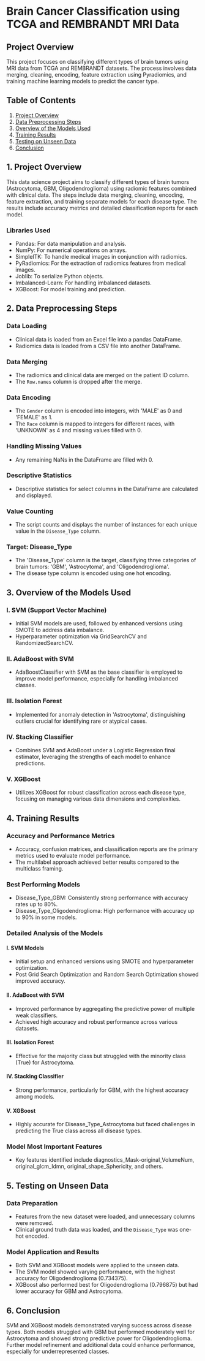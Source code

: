 # Brain Cancer Classification using TCGA and REMBRANDT MRI Data

## Project Overview

This project focuses on classifying different types of brain tumors using MRI data from TCGA and REMBRANDT datasets. The process involves data merging, cleaning, encoding, feature extraction using Pyradiomics, and training machine learning models to predict the cancer type.

## Table of Contents
1. [Project Overview](#project-overview)
2. [Data Preprocessing Steps](#data-preprocessing-steps)
3. [Overview of the Models Used](#overview-of-the-models-used)
4. [Training Results](#training-results)
5. [Testing on Unseen Data](#testing-on-unseen-data)
6. [Conclusion](#conclusion)

## 1. Project Overview

This data science project aims to classify different types of brain tumors (Astrocytoma, GBM, Oligodendroglioma) using radiomic features combined with clinical data. The steps include data merging, cleaning, encoding, feature extraction, and training separate models for each disease type. The results include accuracy metrics and detailed classification reports for each model.

### Libraries Used

- Pandas: For data manipulation and analysis.
- NumPy: For numerical operations on arrays.
- SimpleITK: To handle medical images in conjunction with radiomics.
- PyRadiomics: For the extraction of radiomics features from medical images.
- Joblib: To serialize Python objects.
- Imbalanced-Learn: For handling imbalanced datasets.
- XGBoost: For model training and prediction.

## 2. Data Preprocessing Steps

### Data Loading
- Clinical data is loaded from an Excel file into a pandas DataFrame.
- Radiomics data is loaded from a CSV file into another DataFrame.

### Data Merging
- The radiomics and clinical data are merged on the patient ID column.
- The `Row.names` column is dropped after the merge.

### Data Encoding
- The `Gender` column is encoded into integers, with 'MALE' as 0 and 'FEMALE' as 1.
- The `Race` column is mapped to integers for different races, with 'UNKNOWN' as 4 and missing values filled with 0.

### Handling Missing Values
- Any remaining NaNs in the DataFrame are filled with 0.

### Descriptive Statistics
- Descriptive statistics for select columns in the DataFrame are calculated and displayed.

### Value Counting
- The script counts and displays the number of instances for each unique value in the `Disease_Type` column.

### Target: Disease_Type
- The 'Disease_Type' column is the target, classifying three categories of brain tumors: 'GBM', 'Astrocytoma', and 'Oligodendroglioma'.
- The disease type column is encoded using one hot encoding.

## 3. Overview of the Models Used

### I. SVM (Support Vector Machine)
- Initial SVM models are used, followed by enhanced versions using SMOTE to address data imbalance.
- Hyperparameter optimization via GridSearchCV and RandomizedSearchCV.

### II. AdaBoost with SVM
- AdaBoostClassifier with SVM as the base classifier is employed to improve model performance, especially for handling imbalanced classes.

### III. Isolation Forest
- Implemented for anomaly detection in 'Astrocytoma', distinguishing outliers crucial for identifying rare or atypical cases.

### IV. Stacking Classifier
- Combines SVM and AdaBoost under a Logistic Regression final estimator, leveraging the strengths of each model to enhance predictions.

### V. XGBoost
- Utilizes XGBoost for robust classification across each disease type, focusing on managing various data dimensions and complexities.

## 4. Training Results

### Accuracy and Performance Metrics
- Accuracy, confusion matrices, and classification reports are the primary metrics used to evaluate model performance.
- The multilabel approach achieved better results compared to the multiclass framing.

### Best Performing Models
- Disease_Type_GBM: Consistently strong performance with accuracy rates up to 80%.
- Disease_Type_Oligodendroglioma: High performance with accuracy up to 90% in some models.

### Detailed Analysis of the Models

#### I. SVM Models
- Initial setup and enhanced versions using SMOTE and hyperparameter optimization.
- Post Grid Search Optimization and Random Search Optimization showed improved accuracy.

#### II. AdaBoost with SVM
- Improved performance by aggregating the predictive power of multiple weak classifiers.
- Achieved high accuracy and robust performance across various datasets.

#### III. Isolation Forest
- Effective for the majority class but struggled with the minority class (True) for Astrocytoma.

#### IV. Stacking Classifier
- Strong performance, particularly for GBM, with the highest accuracy among models.

#### V. XGBoost
- Highly accurate for Disease_Type_Astrocytoma but faced challenges in predicting the True class across all disease types.

### Model Most Important Features
- Key features identified include diagnostics_Mask-original_VolumeNum, original_glcm_Idmn, original_shape_Sphericity, and others.

## 5. Testing on Unseen Data

### Data Preparation
- Features from the new dataset were loaded, and unnecessary columns were removed.
- Clinical ground truth data was loaded, and the `Disease_Type` was one-hot encoded.

### Model Application and Results
- Both SVM and XGBoost models were applied to the unseen data.
- The SVM model showed varying performance, with the highest accuracy for Oligodendroglioma (0.734375).
- XGBoost also performed best for Oligodendroglioma (0.796875) but had lower accuracy for GBM and Astrocytoma.

## 6. Conclusion

SVM and XGBoost models demonstrated varying success across disease types. Both models struggled with GBM but performed moderately well for Astrocytoma and showed strong predictive power for Oligodendroglioma. Further model refinement and additional data could enhance performance, especially for underrepresented classes.
